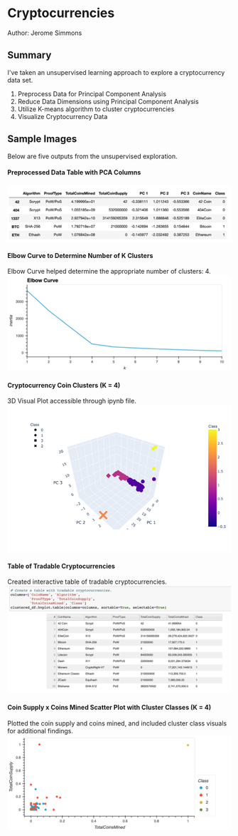 # Cryptocurrencies
Author: Jerome Simmons

## Summary
I've taken an unsupervised learning approach to explore a cryptocurrency data set.
1. Preprocess Data for Principal Component Analysis
2. Reduce Data Dimensions using Principal Component Analysis
3. Utilize K-means algorithm to cluster cryptocurrencies
3. Visualize Cryptocurrency Data

## Sample Images
Below are five outputs from the unsupervised exploration.

#### Preprocessed Data Table with PCA Columns
![Images/Crypto_PCA_Table.png](Images/Crypto_PCA_Table.png)

#### Elbow Curve to Determine Number of K Clusters
Elbow Curve helped determine the appropriate number of clusters: 4.
![Images/Elbow_Curve.png](Images/Elbow_Curve.png)

#### Cryptocurrency Coin Clusters (K = 4)
3D Visual Plot accessible through ipynb file.
![Images/Cluster_Visual.png](Images/Cluster_Visual.png)

#### Table of Tradable Cryptocurrencies
Created interactive table of tradable cryptocurrencies.
![Images/Tradable_Crypto_Table.png](Images/Tradable_Crypto_Table.png)

#### Coin Supply x Coins Mined Scatter Plot with Cluster Classes (K = 4)
Plotted the coin supply and coins mined, and included cluster class visuals for additional findings.
![Images/Cluster_Supply_Mine_Visual.png](Images/Cluster_Supply_Mine_Visual.png)
